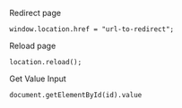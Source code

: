 Redirect page
```JS
window.location.href = "url-to-redirect";
```
Reload page
```JS
location.reload();
```

Get Value Input
```JS
document.getElementById(id).value
```
